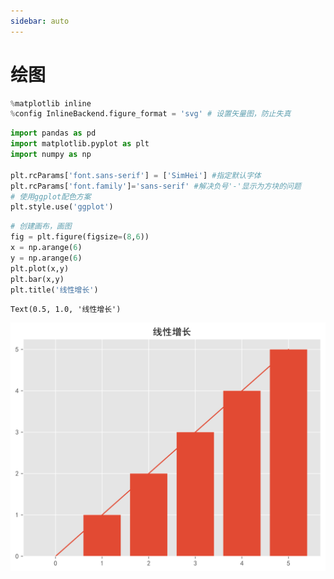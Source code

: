```yaml
---
sidebar: auto
---
```

# 绘图

```python
%matplotlib inline
%config InlineBackend.figure_format = 'svg' # 设置矢量图，防止失真
```


```python
import pandas as pd
import matplotlib.pyplot as plt
import numpy as np

plt.rcParams['font.sans-serif'] = ['SimHei'] #指定默认字体
plt.rcParams['font.family']='sans-serif' #解决负号'-'显示为方块的问题
# 使用ggplot配色方案
plt.style.use('ggplot')
```


```python
# 创建画布，画图
fig = plt.figure(figsize=(8,6))
x = np.arange(6)
y = np.arange(6)
plt.plot(x,y)
plt.bar(x,y)
plt.title('线性增长')
```




    Text(0.5, 1.0, '线性增长')




![svg](./img/output_2_1.svg)
